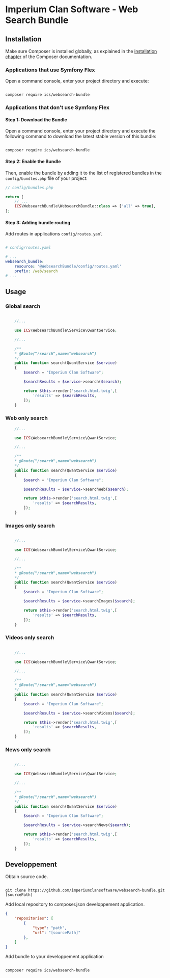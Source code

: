 # Imperium Clan Software - Web Search Bundle

## Installation

Make sure Composer is installed globally, as explained in the
[installation chapter](https://getcomposer.org/doc/00-intro.md)
of the Composer documentation.

### Applications that use Symfony Flex

Open a command console, enter your project directory and execute:

```console

composer require ics/websearch-bundle

```

### Applications that don't use Symfony Flex

#### Step 1: Download the Bundle

Open a command console, enter your project directory and execute the
following command to download the latest stable version of this bundle:

```console

composer require ics/websearch-bundle

```

#### Step 2: Enable the Bundle

Then, enable the bundle by adding it to the list of registered bundles
in the `config/bundles.php` file of your project:

```php
// config/bundles.php

return [
    // ...
    ICS\WebsearchBundle\WebsearchBundle::class => ['all' => true],
];
```

#### Step 3: Adding bundle routing

Add routes in applications `config/routes.yaml`

```yaml

# config/routes.yaml

# ...
websearch_bundle:
    resource: '@WebsearchBundle/config/routes.yaml'
    prefix: /web/search
# ...

```

## Usage

### Global search

```php

    //...

    use ICS\WebsearchBundle\Service\QwantService;

    //...

    /**
    * @Route("/search",name="websearch")
    */
    public function search(QwantService $service)
    {
        $search = "Imperium Clan Software";

        $searchResults = $service->search($search);

        return $this->render('search.html.twig',[
            'results' => $searchResults,
        ]);
    }

```

### Web only search

```php
    //...

    use ICS\WebsearchBundle\Service\QwantService;

    //...

    /**
    * @Route("/search",name="websearch")
    */
    public function search(QwantService $service)
    {
        $search = "Imperium Clan Software";

        $searchResults = $service->searchWeb($search);

        return $this->render('search.html.twig',[
            'results' => $searchResults,
        ]);
    }

```

### Images only search

```php

    //...

    use ICS\WebsearchBundle\Service\QwantService;

    //...

    /**
    * @Route("/search",name="websearch")
    */
    public function search(QwantService $service)
    {
        $search = "Imperium Clan Software";

        $searchResults = $service->searchImages($search);

        return $this->render('search.html.twig',[
            'results' => $searchResults,
        ]);
    }

```

### Videos only search

```php

    //...

    use ICS\WebsearchBundle\Service\QwantService;

    //...

    /**
    * @Route("/search",name="websearch")
    */
    public function search(QwantService $service)
    {
        $search = "Imperium Clan Software";

        $searchResults = $service->searchVideos($search);

        return $this->render('search.html.twig',[
            'results' => $searchResults,
        ]);
    }

```

### News only search

```php

    //...

    use ICS\WebsearchBundle\Service\QwantService;

    //...

    /**
    * @Route("/search",name="websearch")
    */
    public function search(QwantService $service)
    {
        $search = "Imperium Clan Software";

        $searchResults = $service->searchNews($search);

        return $this->render('search.html.twig',[
            'results' => $searchResults,
        ]);
    }

```

## Developpement

Obtain source code.

```console

git clone https://github.com/imperiumclansoftware/websearch-bundle.git [sourcePath]

```

Add local repository to composer.json developpement application.

```json
{
    "repositories": [
        {
            "type": "path",
            "url": "[sourcePath]"
        },
    ]
}

```

Add bundle to your developpement application

```console

composer require ics/websearch-bundle

```
